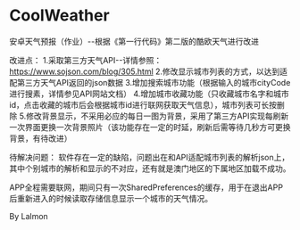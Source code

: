 # CoolWeather
安卓天气预报（作业）--根据《第一行代码》第二版的酷欧天气进行改进

改进点：
	1.采取第三方天气API--详情参照：https://www.sojson.com/blog/305.html
    2.修改显示城市列表的方式，以达到适配第三方天气API返回的json数据
    3.增加搜索城市功能（根据输入的城市cityCode进行搜素，详情参见API网站文档）
    4.增加城市收藏功能（只收藏城市名字和城市id，点击收藏的城市后会根据城市id进行联网获取天气信息），城市列表可长按删除
    5.修改背景显示，不采用必应的每日一图为背景，采用了第三方API实现每刷新一次界面更换一次背景照片（该功能存在一定的时延，刷新后需等待几秒方可更换背景，有待改进）
    
待解决问题：
软件存在一定的缺陷，问题出在和API适配城市列表的解析json上，其中个别城市的解析和显示的不对应，还有就是澳门地区的下属地区加载不成功。

APP全程需要联网，期间只有一次SharedPreferences的缓存，用于在退出APP后重新进入的时候读取存储信息显示一个城市的天气情况。

By Lalmon
